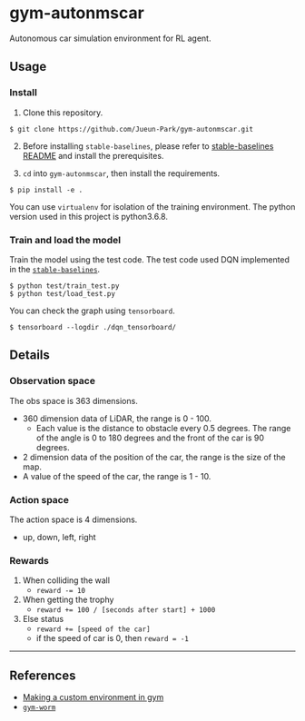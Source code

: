 # gym-autonmscar

Autonomous car simulation environment for RL agent.

## Usage

### Install

1. Clone this repository.

```shell
$ git clone https://github.com/Jueun-Park/gym-autonmscar.git
```

2. Before installing `stable-baselines`, please refer to [stable-baselines README](https://github.com/hill-a/stable-baselines#prerequisites) and install the prerequisites.

3. `cd` into `gym-autonmscar`, then install the requirements.

```shell
$ pip install -e .
```

You can use `virtualenv` for isolation of the training environment. The python version used in this project is python3.6.8.

### Train and load the model

Train the model using the test code. The test code used DQN implemented in the [`stable-baselines`](https://github.com/hill-a/stable-baselines).

```shell
$ python test/train_test.py
$ python test/load_test.py
```

You can check the graph using `tensorboard`.

```shell
$ tensorboard --logdir ./dqn_tensorboard/
```

## Details

### Observation space

The obs space is 363 dimensions.

* 360 dimension data of LiDAR, the range is 0 - 100.
  * Each value is the distance to obstacle every 0.5 degrees. The range of the angle is 0 to 180 degrees and the front of the car is 90 degrees.
* 2 dimension data of the position of the car, the range is the size of the map.
* A value of the speed of the car, the range is 1 - 10.

### Action space

The action space is 4 dimensions.

* up, down, left, right

### Rewards

1. When colliding the wall
    * `reward -= 10`
2. When getting the trophy
    * `reward += 100 / [seconds after start] + 1000`
3. Else status
    * `reward += [speed of the car]`
    * if the speed of car is 0, then `reward = -1`

---

## References

* [Making a custom environment in gym](https://medium.com/@apoddar573/making-your-own-custom-environment-in-gym-c3b65ff8cdaa)
* [`gym-worm`](https://github.com/kwk2696/gym-worm)
